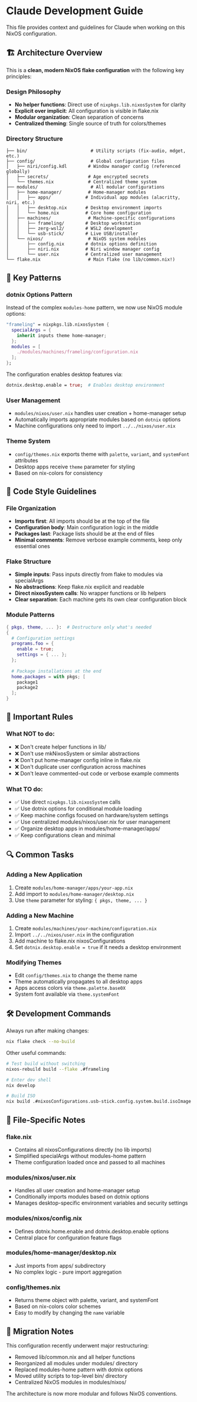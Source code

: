 # Claude Development Guide

This file provides context and guidelines for Claude when working on this NixOS configuration.

## 🏗️ Architecture Overview

This is a **clean, modern NixOS flake configuration** with the following key principles:

### Design Philosophy
- **No helper functions**: Direct use of `nixpkgs.lib.nixosSystem` for clarity
- **Explicit over implicit**: All configuration is visible in flake.nix
- **Modular organization**: Clean separation of concerns
- **Centralized theming**: Single source of truth for colors/themes

### Directory Structure
```
├── bin/                        # Utility scripts (fix-audio, mdget, etc.)
├── config/                     # Global configuration files
│   ├── niri/config.kdl        # Window manager config (referenced globally)
│   ├── secrets/               # Age encrypted secrets
│   └── themes.nix             # Centralized theme system
├── modules/                    # All modular configurations
│   ├── home-manager/          # Home-manager modules
│   │   ├── apps/             # Individual app modules (alacritty, niri, etc.)
│   │   ├── desktop.nix       # Desktop environment imports
│   │   └── home.nix          # Core home configuration
│   ├── machines/              # Machine-specific configurations
│   │   ├── frameling/        # Desktop workstation
│   │   ├── zerg-wsl2/        # WSL2 development
│   │   └── usb-stick/        # Live USB/installer
│   └── nixos/                 # NixOS system modules
│       ├── config.nix        # dotnix options definition
│       ├── niri.nix          # Niri window manager config
│       └── user.nix          # Centralized user management
└── flake.nix                  # Main flake (no lib/common.nix!)
```

## 🔧 Key Patterns

### dotnix Options Pattern
Instead of the complex `modules-home` pattern, we now use NixOS module options:

```nix
"frameling" = nixpkgs.lib.nixosSystem {
  specialArgs = {
    inherit inputs theme home-manager;
  };
  modules = [
    ./modules/machines/frameling/configuration.nix
  ];
};
```

The configuration enables desktop features via:
```nix
dotnix.desktop.enable = true;  # Enables desktop environment
```

### User Management
- `modules/nixos/user.nix` handles user creation + home-manager setup
- Automatically imports appropriate modules based on `dotnix` options
- Machine configurations only need to import `../../nixos/user.nix`

### Theme System
- `config/themes.nix` exports theme with `palette`, `variant`, and `systemFont` attributes
- Desktop apps receive `theme` parameter for styling
- Based on nix-colors for consistency

## 🎨 Code Style Guidelines

### File Organization
- **Imports first**: All imports should be at the top of the file
- **Configuration body**: Main configuration logic in the middle
- **Packages last**: Package lists should be at the end of files
- **Minimal comments**: Remove verbose example comments, keep only essential ones

### Flake Structure
- **Simple inputs**: Pass inputs directly from flake to modules via specialArgs
- **No abstractions**: Keep flake.nix explicit and readable
- **Direct nixosSystem calls**: No wrapper functions or lib helpers
- **Clear separation**: Each machine gets its own clear configuration block

### Module Patterns
```nix
{ pkgs, theme, ... }:  # Destructure only what's needed
{
  # Configuration settings
  programs.foo = {
    enable = true;
    settings = { ... };
  };
  
  # Package installations at the end
  home.packages = with pkgs; [
    package1
    package2
  ];
}
```

## 🚨 Important Rules

### What NOT to do:
- ❌ Don't create helper functions in lib/
- ❌ Don't use mkNixosSystem or similar abstractions
- ❌ Don't put home-manager config inline in flake.nix
- ❌ Don't duplicate user configuration across machines
- ❌ Don't leave commented-out code or verbose example comments

### What TO do:
- ✅ Use direct `nixpkgs.lib.nixosSystem` calls
- ✅ Use dotnix options for conditional module loading
- ✅ Keep machine configs focused on hardware/system settings
- ✅ Use centralized modules/nixos/user.nix for user management
- ✅ Organize desktop apps in modules/home-manager/apps/
- ✅ Keep configurations clean and minimal

## 🔍 Common Tasks

### Adding a New Application
1. Create `modules/home-manager/apps/your-app.nix`
2. Add import to `modules/home-manager/desktop.nix`
3. Use `theme` parameter for styling: `{ pkgs, theme, ... }`

### Adding a New Machine
1. Create `modules/machines/your-machine/configuration.nix`
2. Import `../../nixos/user.nix` in the configuration
3. Add machine to flake.nix nixosConfigurations
4. Set `dotnix.desktop.enable = true` if it needs a desktop environment

### Modifying Themes
- Edit `config/themes.nix` to change the theme name
- Theme automatically propagates to all desktop apps
- Apps access colors via `theme.palette.base0X`
- System font available via `theme.systemFont`

## 🛠️ Development Commands

Always run after making changes:
```bash
nix flake check --no-build
```

Other useful commands:
```bash
# Test build without switching
nixos-rebuild build --flake .#frameling

# Enter dev shell
nix develop

# Build ISO
nix build .#nixosConfigurations.usb-stick.config.system.build.isoImage
```

## 📝 File-Specific Notes

### flake.nix
- Contains all nixosConfigurations directly (no lib imports)
- Simplified specialArgs without modules-home pattern
- Theme configuration loaded once and passed to all machines

### modules/nixos/user.nix
- Handles all user creation and home-manager setup
- Conditionally imports modules based on dotnix options
- Manages desktop-specific environment variables and security settings

### modules/nixos/config.nix
- Defines dotnix.home.enable and dotnix.desktop.enable options
- Central place for configuration feature flags

### modules/home-manager/desktop.nix
- Just imports from apps/ subdirectory
- No complex logic - pure import aggregation

### config/themes.nix
- Returns theme object with palette, variant, and systemFont
- Based on nix-colors color schemes
- Easy to modify by changing the `name` variable

## 🔄 Migration Notes

This configuration recently underwent major restructuring:
- Removed lib/common.nix and all helper functions
- Reorganized all modules under modules/ directory
- Replaced modules-home pattern with dotnix options
- Moved utility scripts to top-level bin/ directory
- Centralized NixOS modules in modules/nixos/

The architecture is now more modular and follows NixOS conventions.